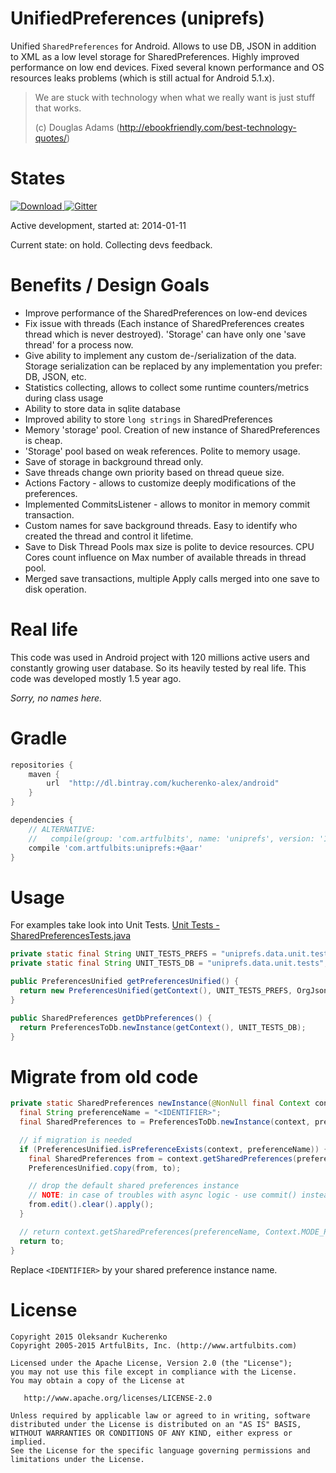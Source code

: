 # UnifiedPreferences (uniprefs)

Unified ```SharedPreferences``` for Android. Allows to use DB, JSON in addition to XML as a low level
storage for SharedPreferences. Highly improved performance on low end devices. Fixed several known performance
and OS resources leaks problems (which is still actual for Android 5.1.x).

>
> We are stuck with technology when what we really want is just stuff that works.
>
> (c) Douglas Adams (http://ebookfriendly.com/best-technology-quotes/)
>

# States

[ ![Download](https://api.bintray.com/packages/kucherenko-alex/android/com.artfulbits%3Auniprefs/images/download.svg) ](https://bintray.com/kucherenko-alex/android/com.artfulbits%3Auniprefs/_latestVersion) [![Gitter](https://badges.gitter.im/Join%20Chat.svg)](https://gitter.im/OleksandrKucherenko/UnifiedPreferences?utm_source=badge&utm_medium=badge&utm_campaign=pr-badge) 

Active development, started at: 2014-01-11

Current state: on hold. Collecting devs feedback.

# Benefits / Design Goals

* Improve performance of the SharedPreferences on low-end devices
* Fix issue with threads (Each instance of SharedPreferences creates thread which is never destroyed). 'Storage' can have only one 'save thread' for a process now.
* Give ability to implement any custom de-/serialization of the data. Storage serialization can be replaced by any implementation you prefer: DB, JSON, etc.
* Statistics collecting, allows to collect some runtime counters/metrics during class usage
* Ability to store data in sqlite database
* Improved ability to store ```long strings``` in SharedPreferences
* Memory 'storage' pool. Creation of new instance of SharedPreferences is cheap.
* 'Storage' pool based on weak references. Polite to memory usage.
* Save of storage in background thread only.
* Save threads change own priority based on thread queue size.
* Actions Factory - allows to customize deeply modifications of the preferences.
* Implemented CommitsListener - allows to monitor in memory commit transaction.
* Custom names for save background threads. Easy to identify who created the thread and control it lifetime.
* Save to Disk Thread Pools max size is polite to device resources. CPU Cores count influence on Max number of available threads in thread pool.
* Merged save transactions, multiple Apply calls merged into one save to disk operation.

# Real life

This code was used in Android project with 120 millions active users and constantly growing user database.
So its heavily tested by real life. This code was developed mostly 1.5 year ago.

_Sorry, no names here._

# Gradle

```groovy
repositories {
    maven {
        url  "http://dl.bintray.com/kucherenko-alex/android"
    }
}

dependencies {
    // ALTERNATIVE:
    //   compile(group: 'com.artfulbits', name: 'uniprefs', version: '1.0.1.8', ext: 'aar')
    compile 'com.artfulbits:uniprefs:+@aar'
}
```

# Usage

For examples take look into Unit Tests. [Unit Tests - SharedPreferencesTests.java][1]


```java
private static final String UNIT_TESTS_PREFS = "uniprefs.data.unit.tests.prefs";
private static final String UNIT_TESTS_DB = "uniprefs.data.unit.tests";

public PreferencesUnified getPreferencesUnified() {
  return new PreferencesUnified(getContext(), UNIT_TESTS_PREFS, OrgJsonSerializer.Instance);
}

public SharedPreferences getDbPreferences() {
  return PreferencesToDb.newInstance(getContext(), UNIT_TESTS_DB);
}
```

# Migrate from old code

```java
private static SharedPreferences newInstance(@NonNull final Context context) {
  final String preferenceName = "<IDENTIFIER>";
  final SharedPreferences to = PreferencesToDb.newInstance(context, preferenceName);

  // if migration is needed
  if (PreferencesUnified.isPreferenceExists(context, preferenceName)) {
    final SharedPreferences from = context.getSharedPreferences(preferenceName, Context.MODE_PRIVATE);
    PreferencesUnified.copy(from, to);

    // drop the default shared preferences instance
    // NOTE: in case of troubles with async logic - use commit() instead of apply()
    from.edit().clear().apply();
  }

  // return context.getSharedPreferences(preferenceName, Context.MODE_PRIVATE);
  return to;
}
```

Replace ```<IDENTIFIER>``` by your shared preference instance name.

# License

    Copyright 2015 Oleksandr Kucherenko
    Copyright 2005-2015 ArtfulBits, Inc. (http://www.artfulbits.com)

    Licensed under the Apache License, Version 2.0 (the "License");
    you may not use this file except in compliance with the License.
    You may obtain a copy of the License at

       http://www.apache.org/licenses/LICENSE-2.0

    Unless required by applicable law or agreed to in writing, software
    distributed under the License is distributed on an "AS IS" BASIS,
    WITHOUT WARRANTIES OR CONDITIONS OF ANY KIND, either express or implied.
    See the License for the specific language governing permissions and
    limitations under the License.

[1]: uniprefs/src/test/java/com/artfulbits/uniprefs/SharedPreferencesTests.java
